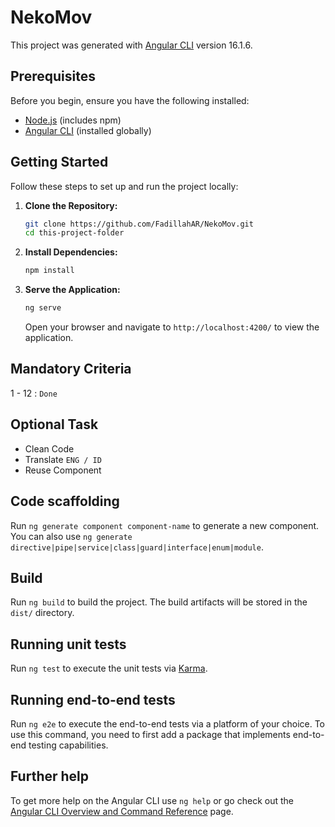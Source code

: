# NekoMov

This project was generated with [Angular CLI](https://github.com/angular/angular-cli) version 16.1.6.

## Prerequisites

Before you begin, ensure you have the following installed:

- [Node.js](https://nodejs.org/) (includes npm)
- [Angular CLI](https://angular.io/cli) (installed globally)

## Getting Started

Follow these steps to set up and run the project locally:

1. **Clone the Repository:**

    ```bash
    git clone https://github.com/FadillahAR/NekoMov.git
    cd this-project-folder
    ```

2. **Install Dependencies:**

    ```bash
    npm install
    ```

3. **Serve the Application:**

    ```bash
    ng serve
    ```

    Open your browser and navigate to `http://localhost:4200/` to view the application.

## Mandatory Criteria

1 - 12 : `Done`

## Optional Task

- Clean Code
- Translate `ENG / ID`
- Reuse Component

## Code scaffolding

Run `ng generate component component-name` to generate a new component. You can also use `ng generate directive|pipe|service|class|guard|interface|enum|module`.

## Build

Run `ng build` to build the project. The build artifacts will be stored in the `dist/` directory.

## Running unit tests

Run `ng test` to execute the unit tests via [Karma](https://karma-runner.github.io).

## Running end-to-end tests

Run `ng e2e` to execute the end-to-end tests via a platform of your choice. To use this command, you need to first add a package that implements end-to-end testing capabilities.

## Further help

To get more help on the Angular CLI use `ng help` or go check out the [Angular CLI Overview and Command Reference](https://angular.io/cli) page.
